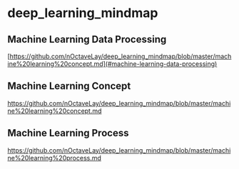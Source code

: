 # deep_learning_mindmap

## Machine Learning Data Processing
[https://github.com/nOctaveLay/deep_learning_mindmap/blob/master/machine%20learning%20concept.md](#machine-learning-data-processing)

## Machine Learning Concept
https://github.com/nOctaveLay/deep_learning_mindmap/blob/master/machine%20learning%20concept.md

## Machine Learning Process
https://github.com/nOctaveLay/deep_learning_mindmap/blob/master/machine%20learning%20process.md
